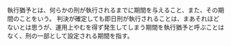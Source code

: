 執行猶予とは、何らかの刑が執行されるまでに期間を与えること、また、その期間のことをいう。
判決が確定しても即日刑が執行されることは、まあそれほどないとは思うが、運用上やむを得ず発生してしまう期間を執行猶予と呼ぶことはなく、刑の一部として設定される期間を指す。